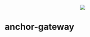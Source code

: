 <p align="center">
  <img src="https://raw.github.com/ConstantineGochev/anchor-gateway/master/docs/anc-portal2.png"/>
</p>

# anchor-gateway
